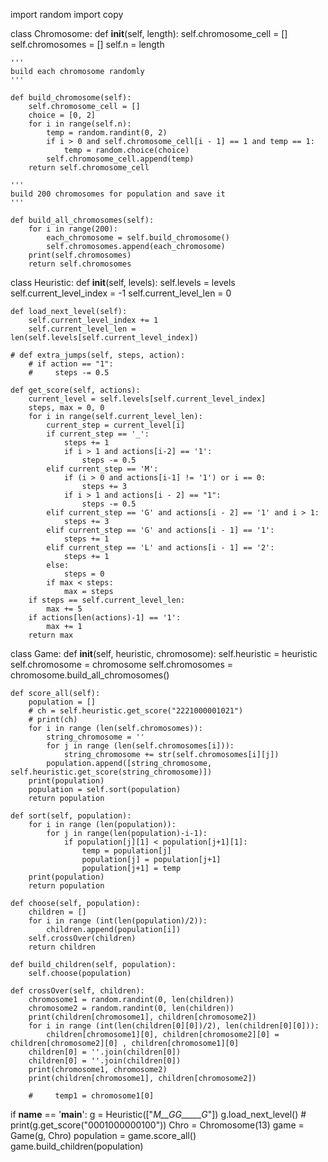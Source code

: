 import random
import copy


class Chromosome:
    def __init__(self, length):
        self.chromosome_cell = []
        self.chromosomes = []
        self.n = length

    '''
    build each chromosome randomly
    '''

    def build_chromosome(self):
        self.chromosome_cell = []
        choice = [0, 2]
        for i in range(self.n):
            temp = random.randint(0, 2)
            if i > 0 and self.chromosome_cell[i - 1] == 1 and temp == 1:
                temp = random.choice(choice)
            self.chromosome_cell.append(temp)
        return self.chromosome_cell

    '''
    build 200 chromosomes for population and save it
    '''

    def build_all_chromosomes(self):
        for i in range(200):
            each_chromosome = self.build_chromosome()
            self.chromosomes.append(each_chromosome)
        print(self.chromosomes)
        return self.chromosomes


class Heuristic:
    def __init__(self, levels):
        self.levels = levels
        self.current_level_index = -1
        self.current_level_len = 0

    def load_next_level(self):
        self.current_level_index += 1
        self.current_level_len = len(self.levels[self.current_level_index])

    # def extra_jumps(self, steps, action):
        # if action == "1":
        #     steps -= 0.5

    def get_score(self, actions):
        current_level = self.levels[self.current_level_index]
        steps, max = 0, 0
        for i in range(self.current_level_len):
            current_step = current_level[i]
            if current_step == '_':
                steps += 1
                if i > 1 and actions[i-2] == '1':
                    steps -= 0.5
            elif current_step == 'M':
                if (i > 0 and actions[i-1] != '1') or i == 0:
                    steps += 3
                if i > 1 and actions[i - 2] == "1":
                    steps -= 0.5
            elif current_step == 'G' and actions[i - 2] == '1' and i > 1:
                steps += 3
            elif current_step == 'G' and actions[i - 1] == '1':
                steps += 1
            elif current_step == 'L' and actions[i - 1] == '2':
                steps += 1
            else:
                steps = 0
            if max < steps:
                max = steps
        if steps == self.current_level_len:
            max += 5
        if actions[len(actions)-1] == '1':
            max += 1
        return max

class Game:
    def __init__(self, heuristic, chromosome):
        self.heuristic = heuristic
        self.chromosome = chromosome
        self.chromosomes = chromosome.build_all_chromosomes()

    def score_all(self):
        population = []
        # ch = self.heuristic.get_score("2221000001021")
        # print(ch)
        for i in range (len(self.chromosomes)):
            string_chromosome = ''
            for j in range (len(self.chromosomes[i])):
                string_chromosome += str(self.chromosomes[i][j])
            population.append([string_chromosome, self.heuristic.get_score(string_chromosome)])
        print(population)
        population = self.sort(population)
        return population

    def sort(self, population):
        for i in range (len(population)):
            for j in range(len(population)-i-1):
                if population[j][1] < population[j+1][1]:
                    temp = population[j]
                    population[j] = population[j+1]
                    population[j+1] = temp
        print(population)
        return population

    def choose(self, population):
        children = []
        for i in range (int(len(population)/2)):
            children.append(population[i])
        self.crossOver(children)
        return children

    def build_children(self, population):
        self.choose(population)

    def crossOver(self, children):
        chromosome1 = random.randint(0, len(children))
        chromosome2 = random.randint(0, len(children))
        print(children[chromosome1], children[chromosome2])
        for i in range (int(len(children[0][0])/2), len(children[0][0])):
            children[chromosome1][0], children[chromosome2][0] = children[chromosome2][0] , children[chromosome1][0]
        children[0] = ''.join(children[0])
        children[0] = ''.join(children[0])
        print(chromosome1, chromosome2)
        print(children[chromosome1], children[chromosome2])

        #     temp1 = chromosome1[0]






if __name__ == '__main__':
    g = Heuristic(["_M__GG_____G_"])
    g.load_next_level()
    # print(g.get_score("0001000000100"))
    Chro = Chromosome(13)
    game = Game(g, Chro)
    population = game.score_all()
    game.build_children(population)
